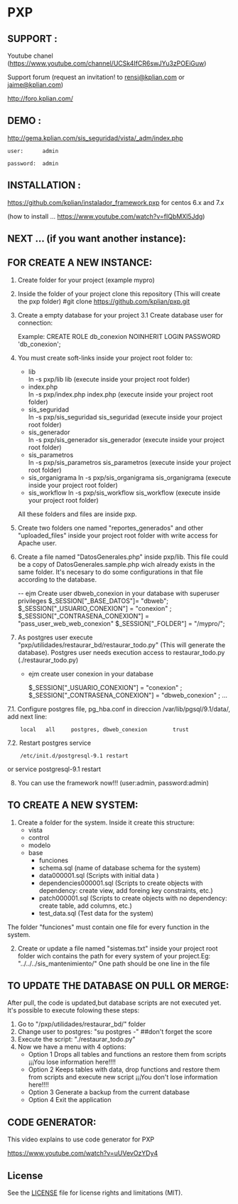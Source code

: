 PXP
===

## SUPPORT : <a name="support"></a>
Youtube chanel (https://www.youtube.com/channel/UCSk4IfCR6swJYu3zPOEiGuw)

Support forum
(request an invitation! to rensi@kplian.com  or  jaime@kplian.com)

http://foro.kplian.com/

## DEMO : <a name="demo"></a>

http://gema.kplian.com/sis_seguridad/vista/_adm/index.php

	user:      admin
	 
	password:  admin


## INSTALLATION :<a name="installation"></a>

https://github.com/kplian/instalador_framework.pxp for centos 6.x and 7.x

(how to install ...   https://www.youtube.com/watch?v=fIQbMXl5Jdg)




## NEXT ...  (if you want another instance):<a name="new_system"></a>
## FOR CREATE A NEW INSTANCE:<a name="new_system"></a>

1. Create folder for your project  (example mypro)
2. Inside the folder of your project clone this repository (This will create the pxp folder)
    #git  clone https://github.com/kplian/pxp.git

3. Create a empty database for your project
3.1 Create database user for connection:

	Example: CREATE ROLE db_conexion NOINHERIT LOGIN PASSWORD 'db_conexion';

4. You must create soft-links inside your project root folder to: 
    * lib                     
    ln -s pxp/lib lib  (execute inside your project root folder) 
    * index.php               
    ln -s pxp/index.php index.php  (execute inside your project root folder)
    * sis_seguridad           
    ln -s pxp/sis_seguridad sis_seguridad  (execute inside your project root folder)
    * sis_generador           
    ln -s pxp/sis_generador sis_generador  (execute inside your project root folder)
    * sis_parametros          
    ln -s pxp/sis_parametros sis_parametros  (execute inside your project root folder)
    * sis_organigrama
    ln -s pxp/sis_organigrama sis_organigrama  (execute inside your project root folder)
    * sis_workflow
    ln -s pxp/sis_workflow sis_workflow (execute inside your project root folder)

   All these folders and files are inside pxp.
5. Create two folders one named "reportes_generados" and other "uploaded_files" inside your project root folder with write access for Apache user.
6. Create a file named "DatosGenerales.php" inside pxp/lib. This file could be a copy of DatosGenerales.sample.php wich already exists in the same folder.
  It's necesary to do some configurations in that file according to the database.


   --  ejm Create user dbweb_conexion  in your database with superuser privileges
     $_SESSION["_BASE_DATOS"]= "dbweb";
     $_SESSION["_USUARIO_CONEXION"] = "conexion" ;
     $_SESSION["_CONTRASENA_CONEXION"]	= "pass_user_web_web_conexion" 
     $_SESSION["_FOLDER"] = "/mypro/";


7. As postgres user execute "pxp/utilidades/restaurar_bd/restaurar_todo.py" (This will generate the database). Postgres user needs execution access
   to restaurar_todo.py (./restaurar_todo.py)
    - ejm 
        create user conexion in your database
        
        $_SESSION["_USUARIO_CONEXION"] = "conexion" ;
	    $_SESSION["_CONTRASENA_CONEXION"]	= "dbweb_conexion" ;
        ...   

  7.1. Configure postgres file, pg_hba.conf in direccion /var/lib/pgsql/9.1/data/, add next line:


        local	all		postgres, dbweb_conexion 		trust


  7.2. Restart postgres service
	
        /etc/init.d/postgresql-9.1 restart
or
        service postgresql-9.1 restart

8. You can use the framework now!!! (user:admin, password:admin)


## TO CREATE A NEW SYSTEM:<a name="new_system"></a>

1. Create a folder for the system. Inside it create this structure:
    * vista
    * control
    * modelo
    * base
      * funciones
      * schema.sql (name of database schema for the system)
      * data000001.sql (Scripts with initial data )
      * dependencies000001.sql (Scripts to create objects with dependency: create view, add foreing key constraints, etc.)
      * patch000001.sql (Scripts to create objects with no dependency: create table, add columns, etc.)
      * test_data.sql (Test data for the system)

  The folder "funciones" must contain one file for every function in the system. 

2. Create or update a file named "sistemas.txt" inside your project root folder wich contains the path for every system of your project.Eg:
  "../../../sis_mantenimiento/"
  One path should be one line in the file

## TO UPDATE THE DATABASE ON PULL OR MERGE:<a name="update_db"></a>


After pull, the code is updated,but database scripts are  not executed yet. It's possible to execute folowing these steps:
  
1. Go to "/pxp/utilidades/restaurar_bd/" folder
2. Change user to postgres: "su postgres -"  ##don't forget the score
3. Execute the script: "./restaurar_todo.py"
4. Now we have a menu with 4 options:
	* Option 1 Drops all tables and functions an restore them from scripts ¡¡¡You lose information here!!!!
	* Option 2 Keeps tables with data, drop functions and restore them from scripts and execute new script ¡¡¡You don't lose information here!!!!
	* Option 3 Generate a backup from the current database
	* Option 4 Exit the application

## CODE GENERATOR:<a name="code_generator"></a>

This video explains to use code generator for PXP

https://www.youtube.com/watch?v=uUVevOzYDy4

## License

See the [LICENSE](LICENSE.md) file for license rights and limitations (MIT).
